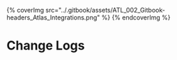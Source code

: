 
{% coverImg src="../.gitbook/assets/ATL_002_Gitbook-headers_Atlas_Integrations.png" %}
{% endcoverImg %}


# Change Logs

